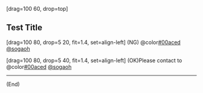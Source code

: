 [drag=100 60, drop=top]
## Test Title

[drag=100 80, drop=5 20, fit=1.4, set=align-left]
(NG) @color[#00aced](@fa[twitter-square]) [@sogaoh](http://twitter.com/sogaoh)

[drag=100 80, drop=5 40, fit=1.4, set=align-left]
(OK)Please contact to <br>@color[#00aced](@fa[twitter-square]) [@sogaoh](http://twitter.com/sogaoh) 


---

(End)  
